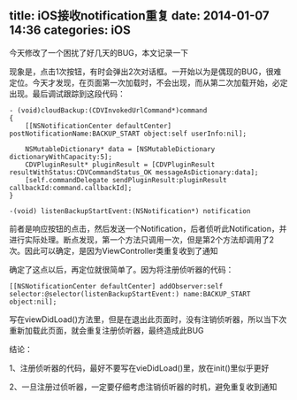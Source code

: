 title: iOS接收notification重复
date: 2014-01-07 14:36
categories: iOS 
---
今天修改了一个困扰了好几天的BUG，本文记录一下
<!--more-->

现象是，点击1次按钮，有时会弹出2次对话框。一开始以为是偶现的BUG，很难定位。今天才发现，在页面第一次加载时，不会出现，而从第二次加载开始，必定出现。最后调试跟踪到这段代码：

```
- (void)cloudBackup:(CDVInvokedUrlCommand*)command
{
    [[NSNotificationCenter defaultCenter] postNotificationName:BACKUP_START object:self userInfo:nil];

    NSMutableDictionary* data = [NSMutableDictionary dictionaryWithCapacity:5];
    CDVPluginResult* pluginResult = [CDVPluginResult resultWithStatus:CDVCommandStatus_OK messageAsDictionary:data];
    [self.commandDelegate sendPluginResult:pluginResult callbackId:command.callbackId];
}
```

```
-(void) listenBackupStartEvent:(NSNotification*) notification
```

前者是响应按钮的点击，然后发送一个Notification，后者侦听此Notification，并进行实际处理。断点发现，第一个方法只调用一次，但是第2个方法却调用了2次。因此可以确定，是因为ViewController类重复收到了通知

确定了这点以后，再定位就很简单了。因为将注册侦听器的代码：

```
[[NSNotificationCenter defaultCenter] addObserver:self selector:@selector(listenBackupStartEvent:) name:BACKUP_START object:nil];
```
写在viewDidLoad()方法里，但是在退出此页面时，没有注销侦听器，所以当下次重新加载此页面，就会重复注册侦听器，最终造成此BUG

结论：

1、注册侦听器的代码，最好不要写在vieDidLoad()里，放在init()里似乎更好

2、一旦注册过侦听器，一定要仔细考虑注销侦听器的时机，避免重复收到通知